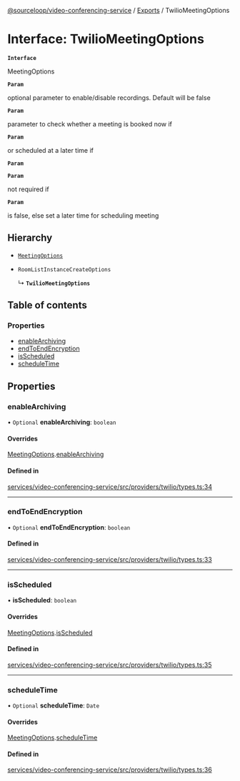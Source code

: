 [@sourceloop/video-conferencing-service](../README.md) / [Exports](../modules.md) / TwilioMeetingOptions

# Interface: TwilioMeetingOptions

**`Interface`**

MeetingOptions

**`Param`**

optional parameter to enable/disable recordings. Default will be false

**`Param`**

parameter to check whether a meeting is booked now if

**`Param`**

or scheduled at a later time if

**`Param`**

**`Param`**

not required if

**`Param`**

is false,
 else set a later time for scheduling meeting

## Hierarchy

- [`MeetingOptions`](MeetingOptions.md)

- `RoomListInstanceCreateOptions`

  ↳ **`TwilioMeetingOptions`**

## Table of contents

### Properties

- [enableArchiving](TwilioMeetingOptions.md#enablearchiving)
- [endToEndEncryption](TwilioMeetingOptions.md#endtoendencryption)
- [isScheduled](TwilioMeetingOptions.md#isscheduled)
- [scheduleTime](TwilioMeetingOptions.md#scheduletime)

## Properties

### enableArchiving

• `Optional` **enableArchiving**: `boolean`

#### Overrides

[MeetingOptions](MeetingOptions.md).[enableArchiving](MeetingOptions.md#enablearchiving)

#### Defined in

[services/video-conferencing-service/src/providers/twilio/types.ts:34](https://github.com/sourcefuse/loopback4-microservice-catalog/blob/93a7f917/services/video-conferencing-service/src/providers/twilio/types.ts#L34)

___

### endToEndEncryption

• `Optional` **endToEndEncryption**: `boolean`

#### Defined in

[services/video-conferencing-service/src/providers/twilio/types.ts:33](https://github.com/sourcefuse/loopback4-microservice-catalog/blob/93a7f917/services/video-conferencing-service/src/providers/twilio/types.ts#L33)

___

### isScheduled

• **isScheduled**: `boolean`

#### Overrides

[MeetingOptions](MeetingOptions.md).[isScheduled](MeetingOptions.md#isscheduled)

#### Defined in

[services/video-conferencing-service/src/providers/twilio/types.ts:35](https://github.com/sourcefuse/loopback4-microservice-catalog/blob/93a7f917/services/video-conferencing-service/src/providers/twilio/types.ts#L35)

___

### scheduleTime

• `Optional` **scheduleTime**: `Date`

#### Overrides

[MeetingOptions](MeetingOptions.md).[scheduleTime](MeetingOptions.md#scheduletime)

#### Defined in

[services/video-conferencing-service/src/providers/twilio/types.ts:36](https://github.com/sourcefuse/loopback4-microservice-catalog/blob/93a7f917/services/video-conferencing-service/src/providers/twilio/types.ts#L36)
